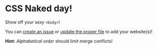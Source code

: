 # CSS Naked day!

Show off your sexy `<body>`!

You can <a href="https://github.com/css-naked-day/css-naked-day.github.io/issues/new">create an issue</a> or <a href="https://help.github.com/en/github/managing-files-in-a-repository/editing-files-in-another-users-repository">update the proper file</a> to add your website(s)!

<strong>Hint:</strong> <em>Alphabetical order</em> should limit merge conflicts!</p>
